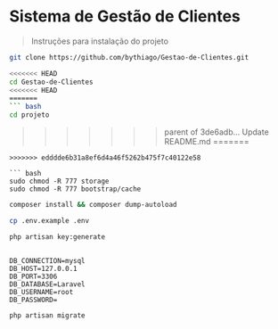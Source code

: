 # Sistema de Gestão de Clientes
> Instruções para instalação do projeto

``` bash
git clone https://github.com/bythiago/Gestao-de-Clientes.git

<<<<<<< HEAD
cd Gestao-de-Clientes
<<<<<<< HEAD
=======
``` bash
cd projeto
```
>>>>>>> parent of 3de6adb... Update README.md
=======
```
>>>>>>> edddde6b31a8ef6d4a46f5262b475f7c40122e58

``` bash
sudo chmod -R 777 storage
sudo chmod -R 777 bootstrap/cache
```

``` bash
composer install && composer dump-autoload
``` 

``` bash
cp .env.example .env
```

``` bash
php artisan key:generate
```

``` text

DB_CONNECTION=mysql
DB_HOST=127.0.0.1
DB_PORT=3306
DB_DATABASE=Laravel
DB_USERNAME=root
DB_PASSWORD=
```

``` bash
php artisan migrate
``` 
